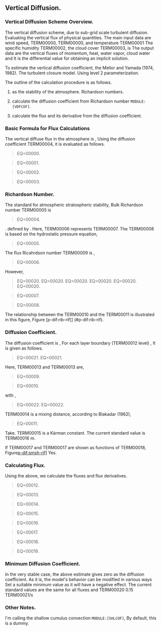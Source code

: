 ## Vertical Diffusion.

### Vertical Diffusion Scheme Overview.

The vertical diffusion scheme,
due to sub-grid scale turbulent diffusion.
Evaluating the vertical flux of physical quantities.
The main input data are wind speed, TERM00000, TERM00000, and temperature TERM00001 The specific humidity TERM00002, the cloud cover TERM00003, is
The output data are the vertical fluxes of momentum, heat, water vapor, cloud water and
It is the differential value for obtaining an implicit solution.

To estimate the vertical diffusion coefficient, the
Mellor and Yamada (1974, 1982).
The turbulent closure model.
Using level 2 parameterization.

The outline of the calculation procedure is as follows.

1. as the stability of the atmosphere.
     Richardson numbers.

2. calculate the diffusion coefficient from Richardson number `MODULE:[VDFCOF]`.

3. calculate the flux and its derivative from the diffusion coefficient.

### Basic Formula for Flux Calculations

The vertical diffuse flux in the atmosphere is ,
Using the diffusion coefficient TERM00004, it is evaluated as follows.

> EQ=00000.

> EQ=00001.

> EQ=00002.

> EQ=00003.

### Richardson Number.

The standard for atmospheric stratospheric stability,
Bulk Richardson number TERM00005 is

> EQ=00004.

. defined by .
Here, TERM00006 represents TERM00007.
The TERM00008 is based on the hydrostatic pressure equation,

> EQ=00005.

The flux Ricahrdson number TERM00009 is ,

> EQ=00006.

However,

> EQ=00020.
> EQ=00020.
> EQ=00020.
> EQ=00020.
> EQ=00020.
> EQ=00020.

> EQ=00007.

> EQ=00008.

The relationship between the TERM00010 and the TERM00011 is illustrated in this figure,
Figure [p-dif:rib-rif\]] (#p-dif:rib-rif).

### Diffusion Coefficient.

The diffusion coefficient is ,
For each layer boundary (TERM00012 level) ,
It is given as follows.

> EQ=00021.
> EQ=00021.

Here, TERM00013 and TERM00013 are,

> EQ=00009.

> EQ=00010.

with ,

> EQ=00022.
> EQ=00022.

TERM00014 is a mixing distance, according to Blakadar (1962),

> EQ=00011.

Take.
TERM00015 is a Kárman constant.
The current standard value is TERM00016 m.

If TERM00017 and TERM00017 are shown as functions of TERM00018,
Figure[p-dif:smsh-rif\]](#p-dif:smsh-rif) Yes.

### Calculating Flux.

Using the above, we calculate the fluxes and flux derivatives.

> EQ=00012.

> EQ=00013.

> EQ=00014.

> EQ=00015.

> EQ=00016.

> EQ=00017.

> EQ=00018.

> EQ=00019.

### Minimum Diffusion Coefficient.

In the very stable case, the above estimate gives zero as the diffusion coefficient.
As it is, the model's behavior can be modified in various ways
Set a suitable minimum value as it will have a negative effect.
The current standard values are the same for all fluxes and
TERM00020 0.15 TERM00021/s

### Other Notes.

I'm calling the shallow cumulus convection `MODULE:[SHLCOF]`,
By default, this is a dummy.

